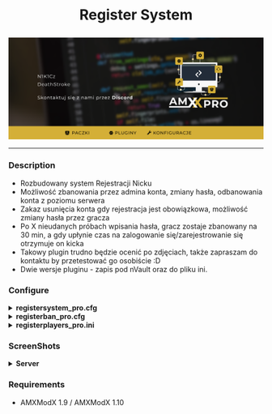 <div align="center">
<h1><p></p>Register System<p></p></h1>
<img src="https://github.com/AmxxPro-pl/.github/blob/main/banner-new-2.png"></img>
</div>

---

### Description
- Rozbudowany system Rejestracji Nicku
- Możliwość zbanowania przez admina konta, zmiany hasła, odbanowania konta z poziomu serwera
- Zakaz usunięcia konta gdy rejestracja jest obowiązkowa, możliwość zmiany hasła przez gracza
- Po X nieudanych próbach wpisania hasła, gracz zostaje zbanowany na 30 min, a gdy upłynie czas na zalogowanie się/zarejestrowanie się otrzymuje on kicka
- Takowy plugin trudno będzie ocenić po zdjęciach, także zapraszam do kontaktu by przetestować go osobiście :D
- Dwie wersje pluginu - zapis pod nVault oraz do pliku ini.

### Configure
<details>
  <summary><b>registersystem_pro.cfg</b></summary>

```
//===================== » Register System - Configuration « =====================
//                     Aut(h)or pluginu: N1K1Cz
//                     Strona: © AmxxPro.pl

//Glowny prefix pluginu ( AmxxPro.pl - Domyślnie )
amxxpro_register_prefix "AmxxPro.pl"

//Czy rejestracja ma byc obowiazkowa? ( 1 - Domyślnie )
amxxpro_register_necessary "1"

//Ile sekund ma gracz na zarejestrowanie/zalogowanie sie? ( 60 - Domyślnie )
amxxpro_register_logintime "60"

//Ile gracz ma miec prob na wpisanie hasla? ( 3 - Domyślnie )
amxxpro_register_attempts "3"

//Ile znakow minimalnie musi posiadac haslo? ( 6 - Domyślnie )
amxxpro_register_passwordlen "6"

//Nazwa forum potrzebnego do odwolania sie w przypadku zapomnienia hasla ( AmxxPro.pl - Domyślnie )
amxxpro_register_forum "AmxxPro.pl"

//Flaga admina potrzebna do zbanowania/odbanowania/zmiana hasla graczowi ( a - Domyślnie )
amxxpro_register_adminflag "a"

//===================== » Register System - Configuration « =====================

```
</details>
<details>
  <summary><b>registerban_pro.cfg</b></summary>

```
; Przykład:(plik tworzy sie automatycznie)

"N1K1Cz" "Powód Bana: Zbyt szybkie nabijanie EXP - mozliwe cheaty"
```
</details>
<details>
  <summary><b>registerplayers_pro.ini</b></summary>

```
; Przykład: (plik tworzy sie automatycznie)

"N1K1Cz" "haslo1234" "1"
```
</details>

### ScreenShots

<details>
  <summary><b>Server</b></summary>
  
  - Login Menu (Full)
  
  <img src="https://github.com/AmxxPro-pl/Register-System/blob/main/img/Login_Menu.png"></img>

  - Register Menu (Full)
  
  <img src="https://github.com/AmxxPro-pl/Register-System/blob/main/img/Register_Menu.png"></img>
  
  - Admin Menu (po kliknięciu w pierwszą opcję zmieniamy co chcemy zrobić)
  
  <img src="https://github.com/AmxxPro-pl/Register-System/blob/main/img/Admin_Menu.png"></img>
  
  <img src="https://github.com/AmxxPro-pl/Register-System/blob/main/img/Menu_Ban.png"></img>
  
  - Ban Console
  
  <img src="https://github.com/AmxxPro-pl/Register-System/blob/main/img/Ban_Console.png"></img>
  - Password Information
  
  <img src="https://github.com/AmxxPro-pl/Register-System/blob/main/img/Bad_Password.png"></img>
  
  <img src="https://github.com/AmxxPro-pl/Register-System/blob/main/img/Change_Password.png"></img>
  
  - Delete Account
  
  <img src="https://github.com/AmxxPro-pl/Register-System/blob/main/img/delete_account.png"></img>
  
  - Information MOTD
  
  <img src="https://github.com/AmxxPro-pl/Register-System/blob/main/img/Information.png"></img>
</details>

### Requirements 
- AMXModX 1.9 / AMXModX 1.10
